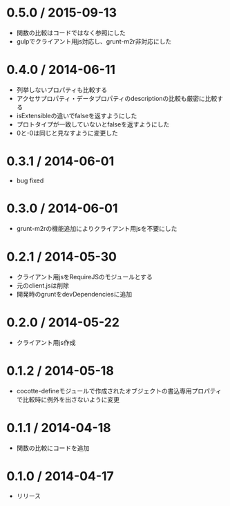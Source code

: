 

0.5.0 / 2015-09-13
===================

 * 関数の比較はコードではなく参照にした
 * gulpでクライアント用js対応し、grunt-m2r非対応にした

0.4.0 / 2014-06-11
===================

 * 列挙しないプロパティも比較する
 * アクセサプロパティ・データプロパティのdescriptionの比較も厳密に比較する
 * isExtensibleの違いでfalseを返すようにした
 * プロトタイプが一致していないとfalseを返すようにした
 * 0と-0は同じと見なすように変更した

0.3.1 / 2014-06-01
===================

 * bug fixed

0.3.0 / 2014-06-01
===================

 * grunt-m2rの機能追加によりクライアント用jsを不要にした

0.2.1 / 2014-05-30
===================

 * クライアント用jsをRequireJSのモジュールとする
 * 元のclient.jsは削除
 * 開発時のgruntをdevDependenciesに追加

0.2.0 / 2014-05-22
===================

 * クライアント用js作成

0.1.2 / 2014-05-18
===================

 * cocotte-defineモジュールで作成されたオブジェクトの書込専用プロパティで比較時に例外を出さないように変更

0.1.1 / 2014-04-18
===================

 * 関数の比較にコードを追加

0.1.0 / 2014-04-17
===================

 * リリース
